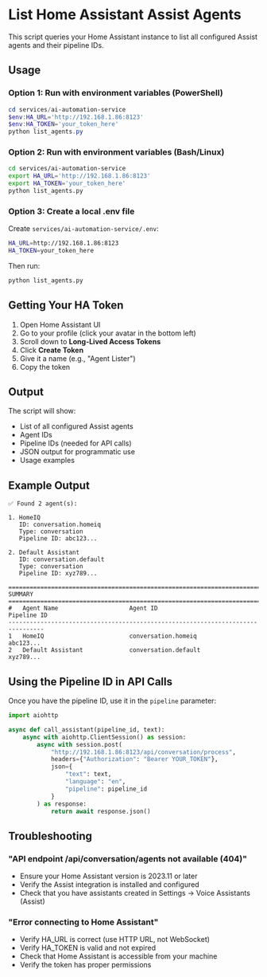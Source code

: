 # List Home Assistant Assist Agents

This script queries your Home Assistant instance to list all configured Assist agents and their pipeline IDs.

## Usage

### Option 1: Run with environment variables (PowerShell)

```powershell
cd services/ai-automation-service
$env:HA_URL='http://192.168.1.86:8123'
$env:HA_TOKEN='your_token_here'
python list_agents.py
```

### Option 2: Run with environment variables (Bash/Linux)

```bash
cd services/ai-automation-service
export HA_URL='http://192.168.1.86:8123'
export HA_TOKEN='your_token_here'
python list_agents.py
```

### Option 3: Create a local .env file

Create `services/ai-automation-service/.env`:

```bash
HA_URL=http://192.168.1.86:8123
HA_TOKEN=your_token_here
```

Then run:
```bash
python list_agents.py
```

## Getting Your HA Token

1. Open Home Assistant UI
2. Go to your profile (click your avatar in the bottom left)
3. Scroll down to **Long-Lived Access Tokens**
4. Click **Create Token**
5. Give it a name (e.g., "Agent Lister")
6. Copy the token

## Output

The script will show:
- List of all configured Assist agents
- Agent IDs
- Pipeline IDs (needed for API calls)
- JSON output for programmatic use
- Usage examples

## Example Output

```
✅ Found 2 agent(s):

1. HomeIQ
   ID: conversation.homeiq
   Type: conversation
   Pipeline ID: abc123...

2. Default Assistant
   ID: conversation.default
   Type: conversation
   Pipeline ID: xyz789...

================================================================================
SUMMARY
================================================================================
#   Agent Name                    Agent ID                            Pipeline ID
--------------------------------------------------------------------------------
1   HomeIQ                        conversation.homeiq                  abc123...
2   Default Assistant             conversation.default                 xyz789...
```

## Using the Pipeline ID in API Calls

Once you have the pipeline ID, use it in the `pipeline` parameter:

```python
import aiohttp

async def call_assistant(pipeline_id, text):
    async with aiohttp.ClientSession() as session:
        async with session.post(
            "http://192.168.1.86:8123/api/conversation/process",
            headers={"Authorization": "Bearer YOUR_TOKEN"},
            json={
                "text": text,
                "language": "en",
                "pipeline": pipeline_id
            }
        ) as response:
            return await response.json()
```

## Troubleshooting

### "API endpoint /api/conversation/agents not available (404)"
- Ensure your Home Assistant version is 2023.11 or later
- Verify the Assist integration is installed and configured
- Check that you have assistants created in Settings → Voice Assistants (Assist)

### "Error connecting to Home Assistant"
- Verify HA_URL is correct (use HTTP URL, not WebSocket)
- Verify HA_TOKEN is valid and not expired
- Check that Home Assistant is accessible from your machine
- Verify the token has proper permissions





